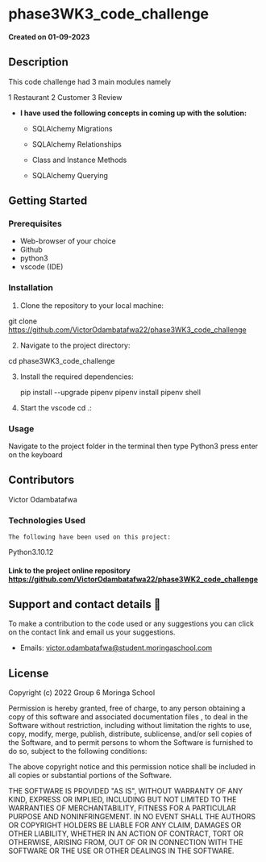 # phase3WK3_code_challenge

#### Created on 01-09-2023

## Description
This code challenge had 3 main modules namely
 
  1 Restaurant
  2 Customer
  3 Review

- **I have used the following concepts in coming up with the solution:**

  - SQLAlchemy Migrations
  
  - SQLAlchemy Relationships

  - Class and Instance Methods

  - SQLAlchemy Querying
  

## Getting Started

### Prerequisites
- Web-browser of your choice
- Github
- python3
- vscode (IDE)


### Installation

1. Clone the repository to your local machine:

git clone https://github.com/VictorOdambatafwa22/phase3WK3_code_challenge

2. Navigate to the project directory:

cd phase3WK3_code_challenge


3. Install the required dependencies:

    pip install --upgrade pipenv
    pipenv install
    pipenv shell

4. Start the vscode cd .:


### Usage

   Navigate to the project folder in the terminal then type 
   Python3 <name of the file.py>
   press enter on the keyboard

## Contributors
 Victor Odambatafwa


 ### Technologies Used

    The following have been used on this project:

  Python3.10.12



#### Link to the project online repository  https://github.com/VictorOdambatafwa22/phase3WK2_code_challenge

  ## Support and contact details 🙂

To make a contribution to the code used or any suggestions you can click on the contact link and email us your suggestions.

- Emails: victor.odambatafwa@student.moringaschool.com
          
   
 ## License

Copyright (c) 2022 Group 6 Moringa School

Permission is hereby granted, free of charge, to any person obtaining a copy
of this software and associated documentation files , to deal
in the Software without restriction, including without limitation the rights
to use, copy, modify, merge, publish, distribute, sublicense, and/or sell
copies of the Software, and to permit persons to whom the Software is
furnished to do so, subject to the following conditions:

The above copyright notice and this permission notice shall be included in all
copies or substantial portions of the Software.

THE SOFTWARE IS PROVIDED "AS IS", WITHOUT WARRANTY OF ANY KIND, EXPRESS OR
IMPLIED, INCLUDING BUT NOT LIMITED TO THE WARRANTIES OF MERCHANTABILITY,
FITNESS FOR A PARTICULAR PURPOSE AND NONINFRINGEMENT. IN NO EVENT SHALL THE
AUTHORS OR COPYRIGHT HOLDERS BE LIABLE FOR ANY CLAIM, DAMAGES OR OTHER
LIABILITY, WHETHER IN AN ACTION OF CONTRACT, TORT OR OTHERWISE, ARISING FROM,
OUT OF OR IN CONNECTION WITH THE SOFTWARE OR THE USE OR OTHER DEALINGS IN THE
SOFTWARE.
